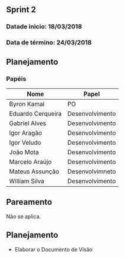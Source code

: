 ## Sprint 2

### Datade inicio: 18/03/2018

### Data de término: 24/03/2018

## Planejamento
### Papéis

|Nome|Papel|
|----|----|
|Byron Kamal|PO|
|Eduardo Cerqueira|Desenvolvimento|
|Gabriel Alves|Desenvolvimento|
|Igor Aragão|Desenvolvimento|
|Igor Veludo|Desenvolvimento|
|João Mota|Desenvolvimento|
|Marcelo Araújo|Desenvolvimento|
|Mateus Assunção|Desenvolvimneto|
|William Silva|Desenvolvimento|

## Pareamento
Não se aplica.

## Planejamento

<ul>
  <li> Elaborar o Documento de Visão</li>
